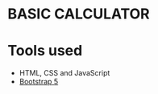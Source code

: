 BASIC CALCULATOR
=======

# Tools used #
* HTML, CSS and JavaScript
* [Bootstrap 5](https://getbootstrap.com/docs/5.0/getting-started/introduction/)


